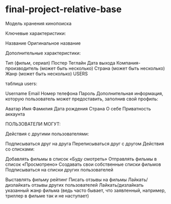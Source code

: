 # final-project-relative-base

Модель хранения кинопоиска


Ключевые характеристики:

Название
Оригинальное название 

Дополнительные характеристики:

Тип (фильм, сериал)
Постер
Теглайн
Дата выхода
Компания-производитель (может быть несколько)
Страна (может быть несколько)
Жанр (может быть несколько)
USERS

таблица users:

Username
Email
Номер телефона
Пароль
Дополнительная информация, которую пользователь может предоставить, заполнив свой профиль:

Аватар
Имя
Фамилия
Дата рождения
Страна
О себе
Приватность аккаунта


 ПОЛЬЗОВАТЕЛИ МОГУТ:

Действия с другими пользователями:

Подписываться друг на друга
Переписываться друг с другом
Действия со списками:

Добавлять фильмы в список «Буду смотреть»
Отправлять фильмы в список «Просмотрено»
Создавать свои собственные списки фильмов Подписываться на списки других пользователей


Выставлять фильму рейтинг
Писать отзывы на фильмы
Лайкать/дизлайкать отзывы других пользователей
Лайкать/дизлайкать указанный жанр фильма (ведь часто бывает, что заявленный, например, триллер в фильме так и не наступает)
